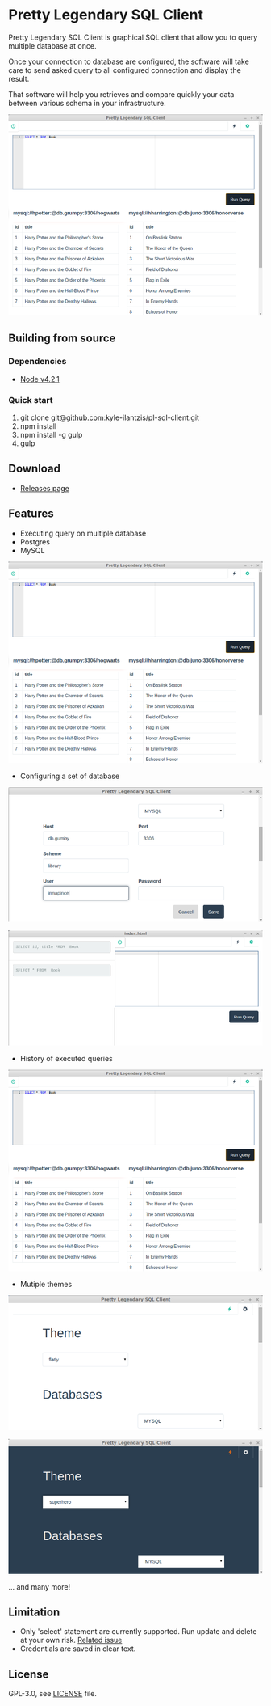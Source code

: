 # Pretty Legendary SQL Client

Pretty Legendary SQL Client is graphical SQL client that allow you to query multiple database at once.

Once your connection to database are configured, the software will take care to send asked query to all configured connection and display the result.

That software will help you retrieves and compare quickly your data between various schema in your infrastructure.

![Executing query](doc/pictures/query.png)

## Building from source

### Dependencies
 * [Node v4.2.1](https://nodejs.org/en/)

### Quick start

 1. git clone git@github.com:kyle-ilantzis/pl-sql-client.git
 2. npm install
 3. npm install -g gulp
 4. gulp

## Download

* [Releases page](https://github.com/kyle-ilantzis/pl-sql-client/releases)

## Features

 * Executing query on multiple database
  * Postgres
  * MySQL

 ![Executing query](doc/pictures/query.png)  

 * Configuring a set of database

 ![Configuring database](doc/pictures/database1.png)

![Viewing database configuration](https://raw.githubusercontent.com/kyle-ilantzis/pl-sql-client/master/doc/pictures/history.png)

 * History of executed queries

![Consulting history of queries](https://raw.githubusercontent.com/kyle-ilantzis/pl-sql-client/master/doc/pictures/query.png)

 * Mutiple themes

 ![flatly themne](https://raw.githubusercontent.com/kyle-ilantzis/pl-sql-client/master/doc/pictures/theme-1.png)

![superhero themne](https://raw.githubusercontent.com/kyle-ilantzis/pl-sql-client/master/doc/pictures/theme-2.png)

... and many more!

## Limitation

 * Only 'select' statement are currently supported. Run update and delete at your own risk. [Related issue](https://github.com/kyle-ilantzis/pl-sql-client/issues/9)
 * Credentials are saved in clear text.

## License

GPL-3.0, see [LICENSE](LICENSE) file.
